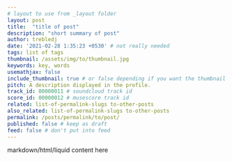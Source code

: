 ```yaml
---
# layout to use from _layout folder
layout: post 
title:  "title of post"
description: "short summary of post"
author: trebledj
date: '2021-02-28 1:35:23 +0530' # not really needed
tags: list of tags
thumbnail: /assets/img/to/thumbnail.jpg
keywords: key, words
usemathjax: false
include_thumbnail: true # or false depending if you want the thumbnail to show on the post's page
pitch: A description displayed in the profile.
track_id: 00000011 # soundcloud track id
score_id: 00000012 # musescore track id
related: list-of-permalink-slugs to-other-posts
also_related: list-of-permalink-slugs to-other-posts
permalink: /posts/permalink/to/post/
published: false # keep as draft
feed: false # don't put into feed
---
```


markdown/html/liquid content here